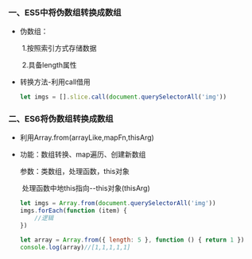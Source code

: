 ### 一、ES5中将伪数组转换成数组

* 伪数组：

  ​	1.按照索引方式存储数据

  ​	2.具备length属性

* 转换方法-利用call借用

  ```` javascript
  let imgs = [].slice.call(document.querySelectorAll('img'))
  ````

### 二、ES6将伪数组转换成数组

* 利用Array.from(arrayLike,mapFn,thisArg)

* 功能：数组转换、map遍历、创建新数组

  参数：类数组，处理函数，this对象

  ​			处理函数中地this指向--this对象(thisArg)

  ```` javascript
  let imgs = Array.from(document.querySelectorAll('img'))
  imgs.forEach(function (item) {
      //逻辑
  })
  
  let array = Array.from({ length: 5 }, function () { return 1 })
  console.log(array)//[1,1,1,1,1]
  ````

  

